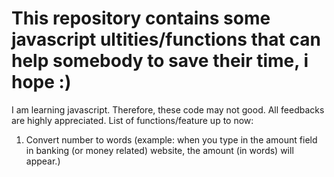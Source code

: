 # This repository contains some javascript ultities/functions that can help somebody to save their time, i hope :)
I am learning javascript. Therefore, these code may not good. All feedbacks are highly appreciated.
List of functions/feature up to now:
1. Convert number to words (example: when you type in the amount field in banking (or money related) website, the amount (in words) will appear.)